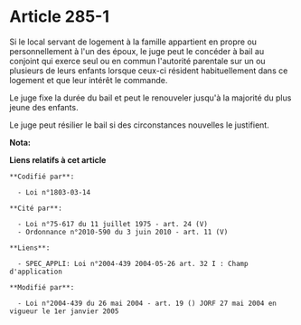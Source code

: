 # Article 285-1

Si le local servant de logement à la famille appartient en propre ou personnellement à l'un des époux, le juge peut le
concéder à bail au conjoint qui exerce seul ou en commun l'autorité parentale sur un ou plusieurs de leurs enfants lorsque
ceux-ci résident habituellement dans ce logement et que leur intérêt le commande.

Le juge fixe la durée du bail et peut le renouveler jusqu'à la majorité du plus jeune des enfants.

Le juge peut résilier le bail si des circonstances nouvelles le justifient.

**Nota:**



**Liens relatifs à cet article**

	**Codifié par**:

	  - Loi n°1803-03-14

	**Cité par**:

	  - Loi n°75-617 du 11 juillet 1975 - art. 24 (V)
	  - Ordonnance n°2010-590 du 3 juin 2010 - art. 11 (V)

	**Liens**:

	  - SPEC_APPLI: Loi n°2004-439 2004-05-26 art. 32 I : Champ d'application

	**Modifié par**:

	  - Loi n°2004-439 du 26 mai 2004 - art. 19 () JORF 27 mai 2004 en vigueur le 1er janvier 2005
